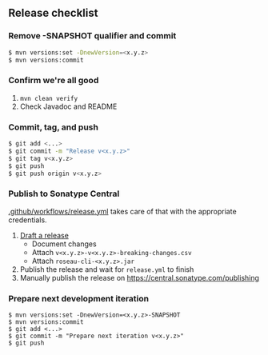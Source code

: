## Release checklist

### Remove -SNAPSHOT qualifier and commit
```bash
$ mvn versions:set -DnewVersion=<x.y.z>
$ mvn versions:commit
```

### Confirm we're all good

1. `mvn clean verify`
2. Check Javadoc and README

### Commit, tag, and push
```bash
$ git add <...>
$ git commit -m "Release v<x.y.z>"
$ git tag v<x.y.z>
$ git push
$ git push origin v<x.y.z>
```

### Publish to Sonatype Central
[.github/workflows/release.yml](.github/workflows/release.yml) takes care of that with the appropriate credentials.

  1. [Draft a release](https://github.com/alien-tools/roseau/releases/new)
     - Document changes
     - Attach `v<x.y.z>-v<x.y.z>-breaking-changes.csv`
     - Attach `roseau-cli-<x.y.z>.jar`
  2. Publish the release and wait for `release.yml` to finish
  3. Manually publish the release on https://central.sonatype.com/publishing 

### Prepare next development iteration

```
$ mvn versions:set -DnewVersion=<x.y.z>-SNAPSHOT
$ mvn versions:commit
$ git add <...>
$ git commit -m "Prepare next iteration v<x.y.z>"
$ git push
```
